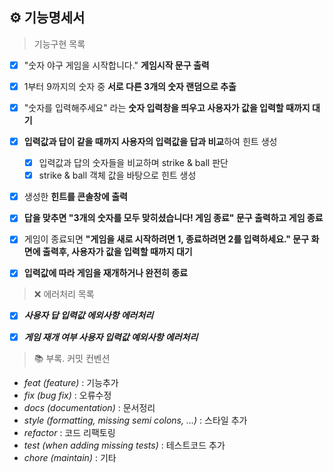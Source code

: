 ## ⚙️ 기능명세서

> 기능구현 목록

- [x] "숫자 야구 게임을 시작합니다." **게임시작 문구 출력**

- [x] 1부터 9까지의 숫자 중 **서로 다른 3개의 숫자 랜덤으로 추출**

- [x] "숫자를 입력해주세요" 라는 **숫자 입력창을 띄우고 사용자가 값을 입력할 때까지 대기**

- [x] **입력값과 답이 같을 때까지 사용자의 입력값을 답과 비교**하여 힌트 생성

  - [x] 입력값과 답의 숫자들을 비교하며 strike & ball 판단
  - [x] strike & ball 객체 값을 바탕으로 힌트 생성

- [x] 생성한 **힌트를 콘솔창에 출력**

- [x] **답을 맞추면 "3개의 숫자를 모두 맞히셨습니다! 게임 종료" 문구 출력하고 게임 종료**

- [x] 게임이 종료되면 **"게임을 새로 시작하려면 1, 종료하려면 2를 입력하세요." 문구 화면에 출력후, 사용자가 값을 입력할 때까지 대기**

- [x] **입력값에 따라 게임을 재개하거나 완전히 종료**

> ❌ 에러처리 목록

- [x] **_사용자 답 입력값 에외사항 에러처리_**

- [x] **_게임 재개 여부 사용자 입력값 예외사항 에러처리_**

> 📚 부록. 커밋 컨벤션

- _feat (feature)_ : 기능추가
- _fix (bug fix)_ : 오류수정
- _docs (documentation)_ : 문서정리
- _style (formatting, missing semi colons, …)_ : 스타일 추가
- _refactor_ : 코드 리팩토링
- _test (when adding missing tests)_ : 테스트코드 추가
- _chore (maintain)_ : 기타
